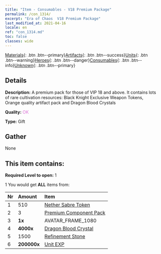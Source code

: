 ```yaml
---
title: "Item - Consumables - V18 Premium Package"
permalink: /con_1314/
excerpt: "Era of Chaos  V18 Premium Package"
last_modified_at: 2021-04-16
locale: en
ref: "con_1314.md"
toc: false
classes: wide
---
```

 [Materials](/Items/){: .btn .btn--primary}[Artifacts](/Items/Artifacts/){: .btn .btn--success}[Units](/Items/Units/){: .btn .btn--warning}[Heroes](/Items/Heroes/){: .btn .btn--danger}[Consumables](/Items/Consumables/){: .btn .btn--info}[Unknown](/Items/Unknown/){: .btn .btn--primary}

## Details
 **Description:** A premium pack for those of VIP 18 and above. It contains lots of rare cultivation resources: Black Knight Exclusive Weapon Tokens, Orange quality artifact pack and Dragon Blood Crystals

 **Quality:** <span style="color: #DA70D6">OK</span>

 **Type:** Gift

## Gather

  None

## This item contains:

 **Required Level to open:** 1

 1 You would get **ALL** items  from:

  | Nr | Amount |     Item    |
  |:---|:-------|:------------|
  | 1 | 510 | [Nether Sabre Token](/Items/con_979/) |  | 
  | 2 | 3 | [Premium Component Pack](/Items/con_1363/) |  | 
  | 3 |  **1x** | AVATAR_FRAME_1080 |  | 
  | 4 |  **4000x** | [Dragon Blood Crystal](/Items/con_879/) |  | 
  | 5 | 1500 | [Refinement Stone](/Items/con_814/) |  | 
  | 6 |  **200000x** | [Unit EXP](/Items/con_902/) |  | 
